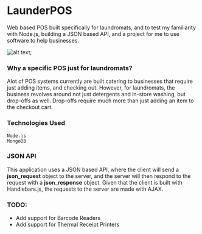 # LaunderPOS
Web based POS built specifically for laundromats, and to test my familiarity with Node.js, building a JSON based API, and a project for me to use software to help businesses.

![alt text](https://github.com/XinnyLiuu/LaunderPOS/blob/master/public/soap.png);

### Why a specific POS just for laundromats?
Alot of POS systems currently are built catering to businesses that require just adding items, and checking out. However, for laundromats, the business revolves around not just detergents and in-store washing, but drop-offs as well. Drop-offs require much more than just adding an item to the checkout cart.

### Technologies Used
```
Node.js
MongoDB
```

### JSON API
This application uses a JSON based API, where the client will send a **json_request** object to the server, and the server will then respond to the request with a **json_response** object. Given that the client is built with Handlebars.js, the requests to the server are made with AJAX.

### TODO:
- Add support for Barcode Readers
- Add support for Thermal Receipt Printers
